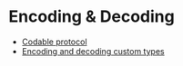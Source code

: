 # Encoding & Decoding

- [Codable protocol](https://developer.apple.com/documentation/swift/codable)
- [Encoding and decoding custom types](https://developer.apple.com/documentation/foundation/archives_and_serialization/encoding_and_decoding_custom_types)